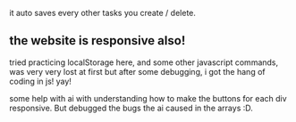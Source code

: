 it auto saves every other tasks you create / delete.


the website is responsive also!
--
tried practicing localStorage here, and some other javascript commands, was very very lost at first but after some debugging, i got the hang of coding in js! yay! 

some help with ai with understanding how to make the buttons for each div responsive. But debugged the bugs the ai caused in the arrays :D. 
